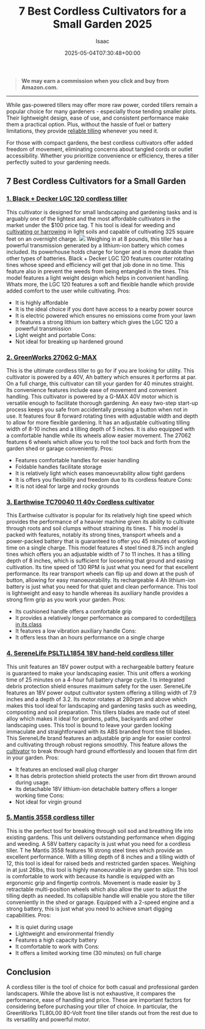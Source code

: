 ﻿---
author: Isaac
layout: post
title: 7 Best Cordless Cultivators for a Small Garden 2025
date: '2025-05-04T07:30:48+00:00'
categories:
- Product Reviews
- Tillers
tags: []
slug: /best-cordless-cultivators-for-a-small-garden/
lastmod: 2025-05-07T12:21:23+03:00
---
> **We may earn a commission when you click and buy from Amazon.com.**
>

---
While gas-powered tillers may offer more raw power, corded tillers remain a popular choice for many gardeners - especially those tending smaller plots. Their lightweight design, ease of use, and consistent performance make them a practical option. Plus, without the hassle of fuel or battery limitations, they provide
[reliable tilling](https://pestpolicy.com/best-garden-tiller-for-a-woman/)
whenever you need it.

For those with compact gardens, the best cordless cultivators offer added freedom of movement, eliminating concerns about tangled cords or outlet accessibility. Whether you prioritize convenience or efficiency, theres a tiller perfectly suited to your gardening needs.
## 7 Best Cordless Cultivators for a Small Garden
### [1. Black + Decker LGC 120 cordless tiller](https://www.amazon.com/dp/B004JMZH2G/?tag=p-policy-20)
This cultivator is designed for small landscaping and gardening tasks and is arguably one of the lightest and the most affordable cultivators in the market under the $100 price tag.
T
his tool is ideal for weeding and
[cultivating or harrowing](https://pestpolicy.com/harrowing-guide/)
in light soils and capable of cultivating 325 square feet on an overnight charge.
![](/assets/img/03/Best-Cordless-Cultivators-for-a-Small-Garden-300x230.jpg)
Weighing in at 8 pounds, this tiller has a powerful transmission generated by a lithium-ion battery which comes included. Its powerhouse holds charge for longer and is more durable than other types of batteries.
Black + Decker LGC 120 features counter rotating tines whose speed and efficiency will get that job done in no time. This feature also in prevent the weeds from being entangled in the tines.
This model features a light weight design which helps in convenient handling. Whats more, the LGC 120 features a soft and flexible handle which provide added comfort to the user while cultivating.
Pros:
- It is highly affordable
- It is the ideal choice if you dont have access to a nearby power source
- It is electric powered which ensures no emissions come from your lawn
- It features a strong lithium ion battery which gives the LGC 120 a powerful transmission
- Light weight and portable
Cons:
- Not ideal for breaking up hardened ground
### [2. GreenWorks 27062 G-MAX](https://www.amazon.com/dp/B00AW72V58/?tag=p-policy-20)
This is the ultimate cordless tiller to go for if you are looking for utility. This cultivator is powered by a 40V, Ah battery which ensures it performs at par.
On a full charge, this cultivator can till your garden for 40 minutes straight. Its convenience features include ease of movement and convenient handling.
This cultivator is powered by a G-MAX 40V motor which is versatile enough to facilitate thorough gardening. An easy two-step start-up process keeps you safe from accidentally pressing a button when not in use.
It features four 8 forward rotating tines with adjustable width and depth to allow for more flexible gardening. It has an adjustable cultivating tilling width of 8-10 inches and a tilling depth of 5 inches.
It is also equipped with a comfortable handle while its wheels allow easier movement. The 27062 features 6 wheels which allow you to roll the tool back and forth from the garden shed or garage conveniently.
Pros:
- Features comfortable handles for easier handling
- Foldable handles facilitate storage
- It is relatively light which eases manoeuvrability allow tight gardens
- It is offers you flexibility and freedom due to its cordless feature
Cons:
- It is not ideal for large and rocky grounds
### [3. Earthwise TC70040 11 40v Cordless cultivator](https://www.amazon.com/Earthwise-TC70040-Lithium-Ion-Cordless-Cultivator/dp/B018QDPT58)
This Earthwise cultivator is popular for its relatively high tine speed which provides the performance of a heavier machine given its ability to cultivate through roots and soil clumps without straining its tines.
T
his model is packed with features, notably its strong tines, transport wheels and a power-packed battery that is guaranteed to offer you 45 minutes of working time on a single charge.
This model features 4 steel tined 8.75 inch angled tines which offers you an adjustable width of 7 to 11 inches. It has a tilling depth of 8 inches, which is sufficient for loosening that ground and easing cultivation. Its tine speed of 130 RPM is just what you need for that excellent performance.
Its rear transport wheels can flip up and down at the push of button, allowing for easy manoeuvrability. Its rechargeable 4 Ah lithium-ion battery is just what you need for that quiet and clean performance.
This tool is lightweight and easy to handle whereas its auxiliary handle provides a strong firm grip as you work your garden.
Pros:
- Its cushioned handle offers a comfortable grip
- It provides a relatively longer performance as compared to corded[tillers in its class](https://pestpolicy.com/best-tiller-for-subcompact-tractor/)
- It features a low vibration auxiliary handle
Cons:
- It offers less than an hours performance on a single charge
### [4. SereneLife PSLTLL1854 18V hand-held cordless tiller](https://www.amazon.com/dp/B07GDJ2CSH/?tag=p-policy-20)
This unit features an 18V power output with a rechargeable battery feature is guaranteed to make your landscaping easier. This unit offers a working time of 25 minutes on a 4-hour full battery charge cycle.
I
ts integrated debris protection shield ensures maximum safety for the user. SereneLife features an 18V power output cultivator system offering a tilling width of 7.9 inches and a depth of 3.2. Its motor rotates at 280rpm and above which makes this tool ideal for landscaping and gardening tasks such as weeding, composting and soil preparation.
This tillers blades are made out of steel alloy which makes it ideal for gardens, paths, backyards and other landscaping uses. This tool is bound to leave your garden looking immaculate and straightforward with its ABS branded front tine till blades.
This SereneLife brand features an adjustable grip angle for easier control and cultivating through robust regions smoothly. This feature allows the
[cultivator](https://pestpolicy.com/best-electric-tiller-for-clay-soil/)
to break through hard ground effortlessly and loosen that firm dirt in your garden.
Pros:
- It features an enclosed wall plug charger
- It has debris protection shield protects the user from dirt thrown around during usage.
- Its detachable 18V lithium-ion detachable battery offers a longer working time
Cons:
- Not ideal for virgin ground
### [5. Mantis 3558 cordless tiller](https://www.amazon.com/dp/B078HJQWTT?tag=p-policy-20)
This is the perfect tool for breaking through soil sod and breathing life into existing gardens. This unit delivers outstanding performance when digging and weeding. A 58V battery capacity is just what you need for a cordless tiller.
T
he Mantis 3558 features 16 strong steel tines which provide an excellent performance. With a tilling depth of 8 inches and a tilling width of 12, this tool is ideal for raised beds and restricted garden spaces. Weighing in at just 26lbs, this tool is highly manoeuvrable in any garden size.
This tool is comfortable to work with because its handle is equipped with an ergonomic grip and fingertip controls. Movement is made easier by 3 retractable multi-position wheels which also allow the user to adjust the tilling depth as needed. Its collapsible handle will enable you store the tiller conveniently in the shed or garage.
Equipped with a 2-speed engine and a strong battery, this is just what you need to achieve smart digging capabilities.
Pros:
- It is quiet during usage
- Lightweight and environmental friendly
- Features a high capacity battery
- It comfortable to work with
Cons:
- It offers a limited working time (30 minutes) on full charge
## Conclusion
A cordless tiller is the tool of choice for both casual and professional garden landscapers. While the above list is not exhaustive, it compares the performance, ease of handling and price.
These are important factors for considering before purchasing your tiller of choice. In particular, the GreenWorks TL80L00 80-Volt front tine tiller stands out from the rest due to its versatility and powerful motor.